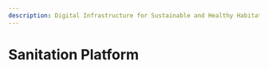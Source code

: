 ```yaml
---
description: Digital Infrastructure for Sustainable and Healthy Habitats
---
```


# Sanitation Platform

